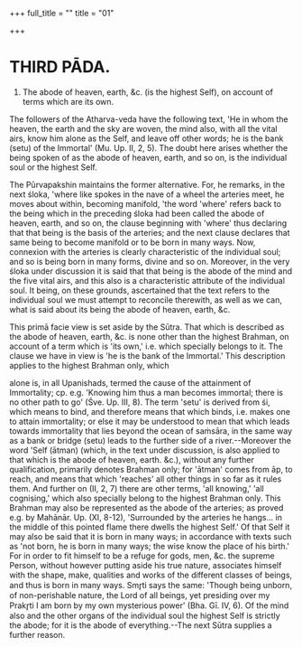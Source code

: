 +++
full_title = ""
title = "01"

+++




# THIRD PĀDA.

1. The abode of heaven, earth, &c. (is the highest Self), on account of terms which are its own.

The followers of the Atharva-veda have the following text, 'He in whom the heaven, the earth and the sky are woven, the mind also, with all the vital airs, know him alone as the Self, and leave off other words; he is the bank (setu) of the Immortal' (Mu. Up. II, 2, 5). The doubt here arises whether the being spoken of as the abode of heaven, earth, and so on, is the individual soul or the highest Self.

The Pūrvapakshin maintains the former alternative. For, he remarks, in the next śloka, 'where like spokes in the nave of a wheel the arteries meet, he moves about within, becoming manifold, 'the word 'where' refers back to the being which in the preceding śloka had been called the abode of heaven, earth, and so on, the clause beginning with 'where' thus declaring that that being is the basis of the arteries; and the next clause declares that same being to become manifold or to be born in many ways. Now, connexion with the arteries is clearly characteristic of the individual soul; and so is being born in many forms, divine and so on. Moreover, in the very śloka under discussion it is said that that being is the abode of the mind and the five vital airs, and this also is a characteristic attribute of the individual soul. It being, on these grounds, ascertained that the text refers to the individual soul we must attempt to reconcile therewith, as well as we can, what is said about its being the abode of heaven, earth, &c.

This primā facie view is set aside by the Sūtra. That which is described as the abode of heaven, earth, &c. is none other than the highest Brahman, on account of a term which is 'its own,' i.e. which specially belongs to it. The clause we have in view is 'he is the bank of the Immortal.' This description applies to the highest Brahman only, which

alone is, in all Upanishads, termed the cause of the attainment of Immortality; cp. e.g. 'Knowing him thus a man becomes immortal; there is no other path to go' (Śve. Up. III, 8). The term 'setu' is derived from śi, which means to bind, and therefore means that which binds, i.e. makes one to attain immortality; or else it may be understood to mean that which leads towards immortality that lies beyond the ocean of saṁsāra, in the same way as a bank or bridge (setu) leads to the further side of a river.--Moreover the word 'Self (ātman) (which, in the text under discussion, is also applied to that which is the abode of heaven, earth. &c.), without any further qualification, primarily denotes Brahman only; for 'ātman' comes from āp, to reach, and means that which 'reaches' all other things in so far as it rules them. And further on (II, 2, 7) there are other terms, 'all knowing,' 'all cognising,' which also specially belong to the highest Brahman only. This Brahman may also be represented as the abode of the arteries; as proved e.g. by Mahānār. Up. (XI, 8-12), 'Surrounded by the arteries he hangs... in the middle of this pointed flame there dwells the highest Self.' Of that Self it may also be said that it is born in many ways; in accordance with texts such as 'not born, he is born in many ways; the wise know the place of his birth.' For in order to fit himself to be a refuge for gods, men, &c. the supreme Person, without however putting aside his true nature, associates himself with the shape, make, qualities and works of the different classes of beings, and thus is born in many ways. Smr̥ti says the same: 'Though being unborn, of non-perishable nature, the Lord of all beings, yet presiding over my Prakr̥ti I am born by my own mysterious power' (Bha. Gī. IV, 6). Of the mind also and the other organs of the individual soul the highest Self is strictly the abode; for it is the abode of everything.--The next Sūtra supplies a further reason.

